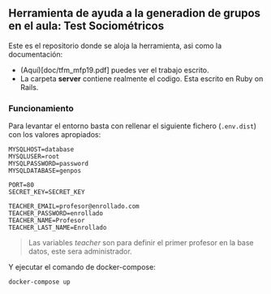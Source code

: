 ## Herramienta de ayuda a la generadion de grupos en el aula: Test Sociométricos
Este es el repositorio donde se aloja la herramienta, asi como la documentación:
- (Aquí)[doc/tfm_mfp19.pdf] puedes ver el trabajo escrito.
- La carpeta **server** contiene realmente el codigo. Esta escrito en Ruby on Rails.

### Funcionamiento
Para levantar el entorno basta con rellenar el siguiente fichero (`.env.dist`) con los valores apropiados:
```env
MYSQLHOST=database
MYSQLUSER=root
MYSQLPASSWORD=password
MYSQLDATABASE=genpos

PORT=80
SECRET_KEY=SECRET_KEY

TEACHER_EMAIL=profesor@enrollado.com
TEACHER_PASSWORD=enrollado
TEACHER_NAME=Profesor
TEACHER_LAST_NAME=Enrollado
```
> Las variables _teacher_ son para definir el primer profesor en la base datos, este sera administrador.

Y ejecutar el comando de docker-compose:
```bash
docker-compose up
```